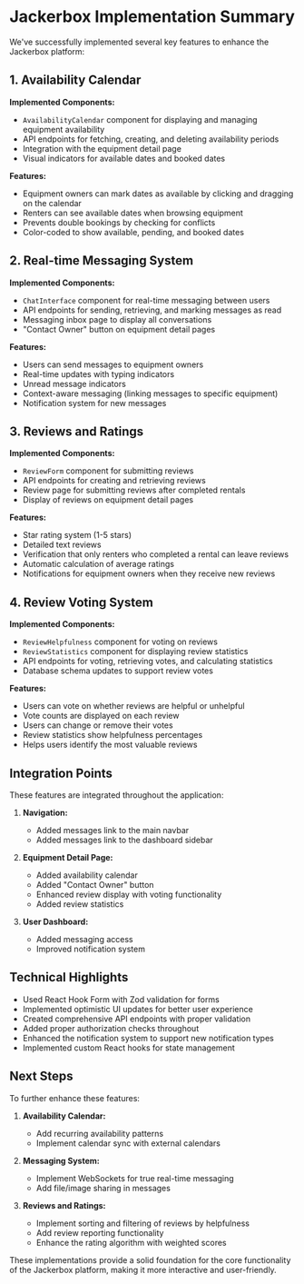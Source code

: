 # Jackerbox Implementation Summary

We've successfully implemented several key features to enhance the Jackerbox platform:

## 1. Availability Calendar

**Implemented Components:**
- `AvailabilityCalendar` component for displaying and managing equipment availability
- API endpoints for fetching, creating, and deleting availability periods
- Integration with the equipment detail page
- Visual indicators for available dates and booked dates

**Features:**
- Equipment owners can mark dates as available by clicking and dragging on the calendar
- Renters can see available dates when browsing equipment
- Prevents double bookings by checking for conflicts
- Color-coded to show available, pending, and booked dates

## 2. Real-time Messaging System

**Implemented Components:**
- `ChatInterface` component for real-time messaging between users
- API endpoints for sending, retrieving, and marking messages as read
- Messaging inbox page to display all conversations
- "Contact Owner" button on equipment detail pages

**Features:**
- Users can send messages to equipment owners
- Real-time updates with typing indicators
- Unread message indicators
- Context-aware messaging (linking messages to specific equipment)
- Notification system for new messages

## 3. Reviews and Ratings

**Implemented Components:**
- `ReviewForm` component for submitting reviews
- API endpoints for creating and retrieving reviews
- Review page for submitting reviews after completed rentals
- Display of reviews on equipment detail pages

**Features:**
- Star rating system (1-5 stars)
- Detailed text reviews
- Verification that only renters who completed a rental can leave reviews
- Automatic calculation of average ratings
- Notifications for equipment owners when they receive new reviews

## 4. Review Voting System

**Implemented Components:**
- `ReviewHelpfulness` component for voting on reviews
- `ReviewStatistics` component for displaying review statistics
- API endpoints for voting, retrieving votes, and calculating statistics
- Database schema updates to support review votes

**Features:**
- Users can vote on whether reviews are helpful or unhelpful
- Vote counts are displayed on each review
- Users can change or remove their votes
- Review statistics show helpfulness percentages
- Helps users identify the most valuable reviews

## Integration Points

These features are integrated throughout the application:

1. **Navigation:**
   - Added messages link to the main navbar
   - Added messages link to the dashboard sidebar

2. **Equipment Detail Page:**
   - Added availability calendar
   - Added "Contact Owner" button
   - Enhanced review display with voting functionality
   - Added review statistics

3. **User Dashboard:**
   - Added messaging access
   - Improved notification system

## Technical Highlights

- Used React Hook Form with Zod validation for forms
- Implemented optimistic UI updates for better user experience
- Created comprehensive API endpoints with proper validation
- Added proper authorization checks throughout
- Enhanced the notification system to support new notification types
- Implemented custom React hooks for state management

## Next Steps

To further enhance these features:

1. **Availability Calendar:**
   - Add recurring availability patterns
   - Implement calendar sync with external calendars

2. **Messaging System:**
   - Implement WebSockets for true real-time messaging
   - Add file/image sharing in messages

3. **Reviews and Ratings:**
   - Implement sorting and filtering of reviews by helpfulness
   - Add review reporting functionality
   - Enhance the rating algorithm with weighted scores

These implementations provide a solid foundation for the core functionality of the Jackerbox platform, making it more interactive and user-friendly. 